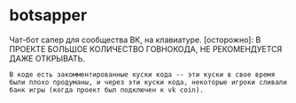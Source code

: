 # botsapper
Чат-бот сапер для сообщества ВК, на клавиатуре. [осторожно]: В ПРОЕКТЕ БОЛЬШОЕ КОЛИЧЕСТВО ГОВНОКОДА, НЕ РЕКОМЕНДУЕТСЯ ДАЖЕ ОТКРЫВАТЬ.

``` В коде есть закомментированные куски кода -- эти куски в свое время были плохо продуманы, и через эти куски кода, некоторые игроки сливали банк игры (когда проект был подключен к vk coin).  ```
